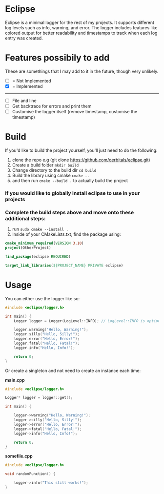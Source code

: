 # Eclipse
Eclipse is a minimal logger for the rest of my projects. It supports different log levels such as info, warning, and error. The logger includes features like colored output for better readability and timestamps to track when each log entry was created.

# Features possibily to add
These are somethings that I may add to it in the future, though very unlikely.

- [ ] = Not Implemented
- [x] = Implemented

___

- [ ] File and line
- [ ] Get backtrace for errors and print them
- [ ] Customise the logger itself (remove timestamp, customise the timestamp)

# Build
If you'd like to build the project yourself, you'll just need to do the following:

1) clone the repo e.g (git clone https://github.com/oerbitals/eclipse.git)
2) Create a build folder `mkdir build`
3) Change directory to the build dir `cd build`
4) Build the library using cmake `cmake ..`
5) and then run `cmake --build .` to actually build the project

### If you would like to globally install eclipse to use in your projects
### Complete the build steps above and move onto these additional steps:

1) run `sudo cmake --install .`
2) Inside of your CMakeLists.txt, find the package using:

```cmake
cmake_minimum_required(VERSION 3.10)
project(OtherProject)

find_package(eclipse REQUIRED)

target_link_libraries(${PROJECT_NAME} PRIVATE eclipse)
```

# Usage

You can either use the logger like so:
```cpp
#include <eclipse/logger.h>

int main() {
    Logger logger = Logger(LogLevel::INFO); // LogLevel::INFO is optional, default is INFO

    logger.warning("Hello, Warning!");
    logger.silly("Hello, Silly!");
    logger.error("Hello, Error!");
    logger.fatal("Hello, Fatal!");
    logger.info("Hello, Info!");

    return 0;
}
```

Or create a singleton and not need to create an instance each time:

**main.cpp**
```cpp
#include <eclipse/logger.h>

Logger* logger = logger::get();

int main() {

    logger->warning("Hello, Warning!");
    logger->silly("Hello, Silly!");
    logger->error("Hello, Error!");
    logger->fatal("Hello, Fatal!");
    logger->info("Hello, Info!");

    return 0;
}
```

**somefile.cpp**
```cpp
#include <eclipse/logger.h>

void randomFunction() {

    logger->info("This still works!");
}
```